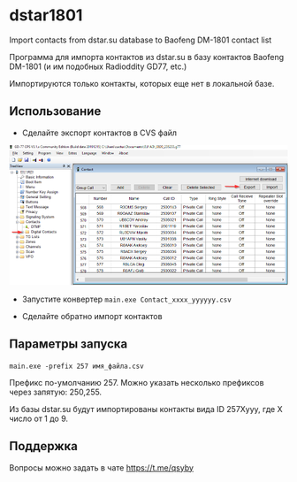 # dstar1801

Import contacts from dstar.su database to Baofeng DM-1801 contact list

Программа для импорта контактов из dstar.su в базу контактов Baofeng DM-1801 (и им подобных Radioddity GD77, etc.)

Импортируются только контакты, которых еще нет в локальной базе.

## Использование

- Сделайте экспорт контактов в CVS файл

![экспорт](export.png "экспорт")

- Запустите конвертер `main.exe Contact_xxxx_yyyyyy.csv`

- Сделайте обратно импорт контактов

## Параметры запуска 

`main.exe -prefix 257 имя_файла.csv`

Префикс по-умолчанию 257. Можно указать несколько префиксов через запятую: 250,255.

Из базы dstar.su будут импортированы контакты вида ID 257Xyyy, где X число от 1 до 9.

## Поддержка

Вопросы можно задать в чате https://t.me/qsyby
